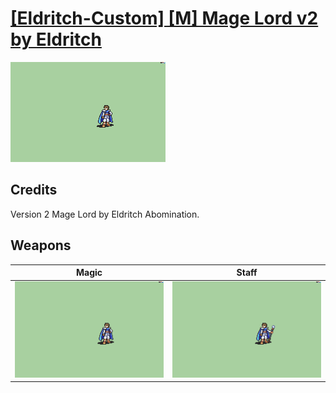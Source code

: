 # [\[Eldritch-Custom\] \[M\] Mage Lord v2 by Eldritch](./)

<img src="./6.%20Magic/Magic_000.png" alt="[Eldritch-Custom] [M] Mage Lord v2 by Eldritch standing" />

## Credits

Version 2 Mage Lord by Eldritch Abomination.

## Weapons


|Magic |Staff |
|  :---: | :---: |
| <img alt="Magic animation" src="./6.%20Magic/Magic.gif" /> | <img alt="Staff animation" src="./7.%20Staff/Staff.gif" /> |

